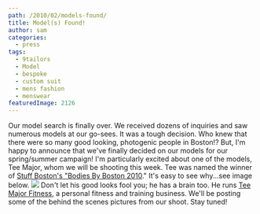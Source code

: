 ```yaml
---
path: /2010/02/models-found/
title: Model(s) Found!
author: sam
categories: 
  - press
tags: 
  - 9tailors
  - Model
  - bespoke
  - custom suit
  - mens fashion
  - menswear
featuredImage: 2126
---
```

Our model search is finally over. We received dozens of inquiries and saw numerous models at our go-sees. It was a tough decision. Who knew that there were so many good looking, photogenic people in Boston!? But, I'm happy to announce that we've finally decided on our models for our spring/summer campaign! I'm particularly excited about one of the models, Tee Major, whom we will be shooting this week. Tee was named the winner of [Stuff Boston's "Bodies By Boston 2010](http://stuffboston.com/photos/features/category21040/picture637299.aspx)." It's easy to see why...see image below. [![](http://teemajorsbootcamp.webs.com/MMarsden_080712_5932.jpg)](http://teemajorsbootcamp.webs.com/MMarsden_080712_5932.jpg) Don't let his good looks fool you; he has a brain too. He runs [Tee Major Fitness](http://www.teemajorfitness.com/), a personal fitness and training business.  We'll be posting some of the behind the scenes pictures from our shoot. Stay tuned!